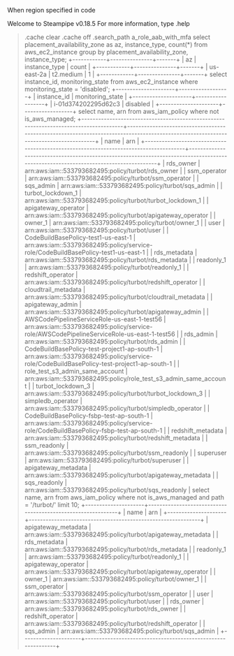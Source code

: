 When region specified in code

Welcome to Steampipe v0.18.5
For more information, type .help
> .cache clear
> .cache off
> .search_path a_role_aab_with_mfa
> select
  placement_availability_zone as az,
  instance_type,
  count(*)
from
  aws_ec2_instance
group by
  placement_availability_zone,
  instance_type;
+------------+---------------+-------+
| az         | instance_type | count |
+------------+---------------+-------+
| us-east-2a | t2.medium     | 1     |
+------------+---------------+-------+
> select
  instance_id,
  monitoring_state
from
  aws_ec2_instance
where
  monitoring_state = 'disabled';
+---------------------+------------------+
| instance_id         | monitoring_state |
+---------------------+------------------+
| i-01d374202295d62c3 | disabled         |
+---------------------+------------------+
> select
  name,
  arn
from
  aws_iam_policy
where
  not is_aws_managed;
+--------------------------------------------------------------------------------------+------------------------------------------------------------------------------------------------------------------------------------+
| name                                                                                 | arn                                                                                                                                |
+--------------------------------------------------------------------------------------+------------------------------------------------------------------------------------------------------------------------------------+
| rds_owner                                                                            | arn:aws:iam::533793682495:policy/turbot/rds_owner                                                                                  |
| ssm_operator                                                                         | arn:aws:iam::533793682495:policy/turbot/ssm_operator                                                                               |
| sqs_admin                                                                            | arn:aws:iam::533793682495:policy/turbot/sqs_admin                                                                                  |
| turbot_lockdown_1                                                                    | arn:aws:iam::533793682495:policy/turbot/turbot_lockdown_1                                                                          |
| apigateway_operator                                                                  | arn:aws:iam::533793682495:policy/turbot/apigateway_operator                                                                        |
| owner_1                                                                              | arn:aws:iam::533793682495:policy/turbot/owner_1                                                                                    |
| user                                                                                 | arn:aws:iam::533793682495:policy/turbot/user                                                                                       |
| CodeBuildBasePolicy-test1-us-east-1                                                  | arn:aws:iam::533793682495:policy/service-role/CodeBuildBasePolicy-test1-us-east-1                                                  |
| rds_metadata                                                                         | arn:aws:iam::533793682495:policy/turbot/rds_metadata                                                                               |
| readonly_1                                                                           | arn:aws:iam::533793682495:policy/turbot/readonly_1                                                                                 |
| redshift_operator                                                                    | arn:aws:iam::533793682495:policy/turbot/redshift_operator                                                                          |
| cloudtrail_metadata                                                                  | arn:aws:iam::533793682495:policy/turbot/cloudtrail_metadata                                                                        |
| apigateway_admin                                                                     | arn:aws:iam::533793682495:policy/turbot/apigateway_admin                                                                           |
| AWSCodePipelineServiceRole-us-east-1-test56                                          | arn:aws:iam::533793682495:policy/service-role/AWSCodePipelineServiceRole-us-east-1-test56                                          |
| rds_admin                                                                            | arn:aws:iam::533793682495:policy/turbot/rds_admin                                                                                  |
| CodeBuildBasePolicy-test-project1-ap-south-1                                         | arn:aws:iam::533793682495:policy/service-role/CodeBuildBasePolicy-test-project1-ap-south-1                                         |
| role_test_s3_admin_same_account                                                      | arn:aws:iam::533793682495:policy/role_test_s3_admin_same_account                                                                   |
| turbot_lockdown_3                                                                    | arn:aws:iam::533793682495:policy/turbot/turbot_lockdown_3                                                                          |
| simpledb_operator                                                                    | arn:aws:iam::533793682495:policy/turbot/simpledb_operator                                                                          |
| CodeBuildBasePolicy-fsbp-test-ap-south-1                                             | arn:aws:iam::533793682495:policy/service-role/CodeBuildBasePolicy-fsbp-test-ap-south-1                                             |
| redshift_metadata                                                                    | arn:aws:iam::533793682495:policy/turbot/redshift_metadata                                                                          |
| ssm_readonly                                                                         | arn:aws:iam::533793682495:policy/turbot/ssm_readonly                                                                               |
| superuser                                                                            | arn:aws:iam::533793682495:policy/turbot/superuser                                                                                  |
| apigateway_metadata                                                                  | arn:aws:iam::533793682495:policy/turbot/apigateway_metadata                                                                        |
| sqs_readonly                                                                         | arn:aws:iam::533793682495:policy/turbot/sqs_readonly                                                                               |
> select
  name,
  arn
from
  aws_iam_policy
where
  not is_aws_managed
  and path = '/turbot/' limit 10;
+---------------------+-------------------------------------------------------------+
| name                | arn                                                         |
+---------------------+-------------------------------------------------------------+
| apigateway_metadata | arn:aws:iam::533793682495:policy/turbot/apigateway_metadata |
| rds_metadata        | arn:aws:iam::533793682495:policy/turbot/rds_metadata        |
| readonly_1          | arn:aws:iam::533793682495:policy/turbot/readonly_1          |
| apigateway_operator | arn:aws:iam::533793682495:policy/turbot/apigateway_operator |
| owner_1             | arn:aws:iam::533793682495:policy/turbot/owner_1             |
| ssm_operator        | arn:aws:iam::533793682495:policy/turbot/ssm_operator        |
| user                | arn:aws:iam::533793682495:policy/turbot/user                |
| rds_owner           | arn:aws:iam::533793682495:policy/turbot/rds_owner           |
| redshift_operator   | arn:aws:iam::533793682495:policy/turbot/redshift_operator   |
| sqs_admin           | arn:aws:iam::533793682495:policy/turbot/sqs_admin           |
+---------------------+-------------------------------------------------------------+